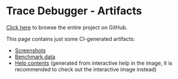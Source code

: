 # Trace Debugger - Artifacts

[Click here](https://github.com/hpi-swa-lab/squeak-tracedebugger) to browse the entire project on GitHub.

This page contains just some CI-generated artifacts:

- [Screenshots](https://github.com/hpi-swa-lab/squeak-tracedebugger/tree/gh-pages/screenshots)
- [Benchmark data](./dev/bench)
- [Help contents](./help) (generated from interactive help in the image, it is recommended to check out the interactive image instead)
